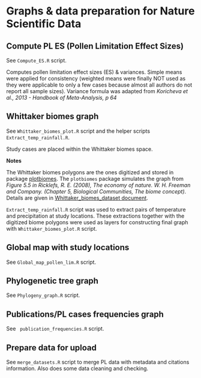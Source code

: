 # Graphs & data preparation for Nature Scientific Data

## Compute PL ES (Pollen Limitation Effect Sizes)
See `Compute_ES.R` script.

Computes pollen limitation effect sizes (ES) & variances. Simple means were applied for consistency (weighted means were finally NOT used as they were applicable to only a few cases because almost all authors do not report all sample sizes). Variance formula was adapted from *Koricheva et al., 2013 - Handbook of Meta-Analysis, p 64*

## Whittaker biomes graph
See `Whittaker_biomes_plot.R` script and the helper scripts `Extract_temp_rainfall.R`.

Study cases are placed within the Whittaker biomes space.

**Notes**

The Whittaker biomes polygons are the ones digitized and stored in package [plotbiomes](https://github.com/valentinitnelav/plotbiomes).
The `plotbiomes` package simulates the graph from *Figure 5.5 in Ricklefs, R. E. (2008), The economy of nature. W. H. Freeman and Company. (Chapter 5, Biological Communities, The biome concept)*.
Details are given in [Whittaker_biomes_dataset document](https://rawgit.com/valentinitnelav/plotbiomes/master/html/Whittaker_biomes_dataset.html).

`Extract_temp_rainfall.R` script was used to extract pairs of temperature and precipitation at study locations.
These extractions together with the digitized biome polygons were used as layers for constructing final graph with `Whittaker_biomes_plot.R` script.

## Global map with study locations
See `Global_map_pollen_lim.R` script.

## Phylogenetic tree graph
See `Phylogeny_graph.R` script.

## Publications/PL cases frequencies graph
See ` publication_frequencies.R` script.

## Prepare data for upload
See `merge_datasets.R` script to merge PL data with metadata and citations information. Also does some data cleaning and checking.
